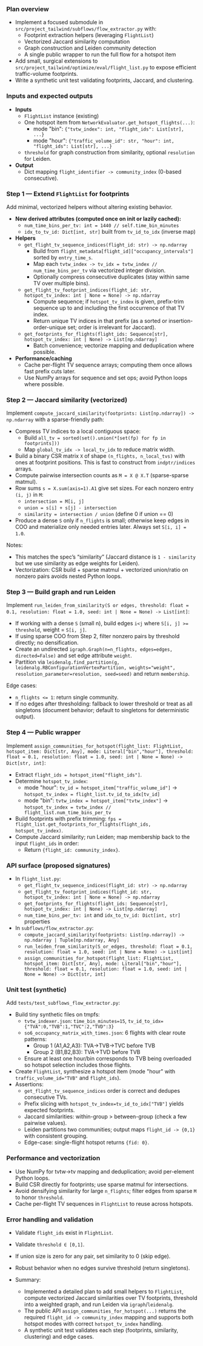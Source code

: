 ### Plan overview
- Implement a focused submodule in `src/project_tailwind/subflows/flow_extractor.py` with:
  - Footprint extraction helpers (leveraging `FlightList`)
  - Vectorized Jaccard similarity computation
  - Graph construction and Leiden community detection
  - A single public wrapper to run the full flow for a hotspot item
- Add small, surgical extensions to `src/project_tailwind/optimize/eval/flight_list.py` to expose efficient traffic-volume footprints.
- Write a synthetic unit test validating footprints, Jaccard, and clustering.

### Inputs and expected outputs
- **Inputs**
  - `FlightList` instance (existing)
  - One hotspot item from `NetworkEvaluator.get_hotspot_flights(...)`:
    - mode "bin": `{"tvtw_index": int, "flight_ids": List[str], ...}`
    - mode "hour": `{"traffic_volume_id": str, "hour": int, "flight_ids": List[str], ...}`
  - `threshold` for graph construction from similarity, optional `resolution` for Leiden.
- **Output**
  - Dict mapping `flight_identifier -> community_index` (0-based consecutive).

### Step 1 — Extend `FlightList` for footprints
Add minimal, vectorized helpers without altering existing behavior.

- **New derived attributes (computed once on init or lazily cached):**
  - `num_time_bins_per_tv: int = 1440 // self.time_bin_minutes`
  - `idx_to_tv_id: Dict[int, str]` built from `tv_id_to_idx` (inverse map)
- **Helpers**
  - `get_flight_tv_sequence_indices(flight_id: str) -> np.ndarray`
    - Build from `flight_metadata[flight_id]["occupancy_intervals"]` sorted by `entry_time_s`.
    - Map each `tvtw_index -> tv_idx = tvtw_index // num_time_bins_per_tv` via vectorized integer division.
    - Optionally compress consecutive duplicates (stay within same TV over multiple bins).
  - `get_flight_tv_footprint_indices(flight_id: str, hotspot_tv_index: int | None = None) -> np.ndarray`
    - Compute sequence; if `hotspot_tv_index` is given, prefix-trim sequence up to and including the first occurrence of that TV index.
    - Return unique TV indices in that prefix (as a sorted or insertion-order-unique set; order is irrelevant for Jaccard).
  - `get_footprints_for_flights(flight_ids: Sequence[str], hotspot_tv_index: int | None) -> List[np.ndarray]`
    - Batch convenience; vectorize mapping and deduplication where possible.
- **Performance/caching**
  - Cache per-flight TV sequence arrays; computing them once allows fast prefix cuts later.
  - Use NumPy arrays for sequence and set ops; avoid Python loops where possible.

### Step 2 — Jaccard similarity (vectorized)
Implement `compute_jaccard_similarity(footprints: List[np.ndarray]) -> np.ndarray` with a sparse-friendly path:

- Compress TV indices to a local contiguous space:
  - Build `all_tv = sorted(set().union(*[set(fp) for fp in footprints]))`
  - Map `global_tv_idx -> local_tv_idx` to reduce matrix width.
- Build a binary CSR matrix `X` of shape `(n_flights, n_local_tvs)` with ones at footprint positions. This is fast to construct from `indptr/indices` arrays.
- Compute pairwise intersection counts as `M = X @ X.T` (sparse-sparse matmul).
- Row sums `s = X.sum(axis=1).A1` give set sizes. For each nonzero entry `(i, j)` in `M`:
  - `intersection = M[i, j]`
  - `union = s[i] + s[j] - intersection`
  - `similarity = intersection / union` (define 0 if union == 0)
- Produce a dense `S` only if `n_flights` is small; otherwise keep edges in COO and materialize only needed entries later. Always set `S[i, i] = 1.0`.

Notes:
- This matches the spec’s “similarity” (Jaccard distance is `1 - similarity` but we use similarity as edge weights for Leiden).
- Vectorization: CSR build + sparse matmul + vectorized union/ratio on nonzero pairs avoids nested Python loops.

### Step 3 — Build graph and run Leiden
Implement `run_leiden_from_similarity(S or edges, threshold: float = 0.1, resolution: float = 1.0, seed: int | None = None) -> List[int]`:

- If working with a dense `S` (small n), build edges `i<j` where `S[i, j] >= threshold`, weight = `S[i, j]`.
- If using sparse COO from Step 2, filter nonzero pairs by threshold directly; no densification.
- Create an undirected `igraph.Graph(n=n_flights, edges=edges, directed=False)` and set edge attribute `weight`.
- Partition via `leidenalg.find_partition(g, leidenalg.RBConfigurationVertexPartition, weights="weight", resolution_parameter=resolution, seed=seed)` and return `membership`.

Edge cases:
- `n_flights <= 1`: return single community.
- If no edges after thresholding: fallback to lower threshold or treat as all singletons (document behavior; default to singletons for deterministic output).

### Step 4 — Public wrapper
Implement `assign_communities_for_hotspot(flight_list: FlightList, hotspot_item: Dict[str, Any], mode: Literal["bin","hour"], threshold: float = 0.1, resolution: float = 1.0, seed: int | None = None) -> Dict[str, int]`:

- Extract `flight_ids = hotspot_item["flight_ids"]`.
- Determine `hotspot_tv_index`:
  - mode "hour": `tv_id = hotspot_item["traffic_volume_id"]` -> `hotspot_tv_index = flight_list.tv_id_to_idx[tv_id]`
  - mode "bin": `tvtw_index = hotspot_item["tvtw_index"]` -> `hotspot_tv_index = tvtw_index // flight_list.num_time_bins_per_tv`
- Build footprints with prefix trimming: `fps = flight_list.get_footprints_for_flights(flight_ids, hotspot_tv_index)`.
- Compute Jaccard similarity; run Leiden; map membership back to the input `flight_ids` in order:
  - Return `{flight_id: community_index}`.

### API surface (proposed signatures)
- In `flight_list.py`:
  - `get_flight_tv_sequence_indices(flight_id: str) -> np.ndarray`
  - `get_flight_tv_footprint_indices(flight_id: str, hotspot_tv_index: int | None = None) -> np.ndarray`
  - `get_footprints_for_flights(flight_ids: Sequence[str], hotspot_tv_index: int | None) -> List[np.ndarray]`
  - `num_time_bins_per_tv: int` and `idx_to_tv_id: Dict[int, str]` properties
- In `subflows/flow_extractor.py`:
  - `compute_jaccard_similarity(footprints: List[np.ndarray]) -> np.ndarray | Tuple[np.ndarray, Any]`
  - `run_leiden_from_similarity(S_or_edges, threshold: float = 0.1, resolution: float = 1.0, seed: int | None = None) -> List[int]`
  - `assign_communities_for_hotspot(flight_list: FlightList, hotspot_item: Dict[str, Any], mode: Literal["bin","hour"], threshold: float = 0.1, resolution: float = 1.0, seed: int | None = None) -> Dict[str, int]`

### Unit test (synthetic)
Add `tests/test_subflows_flow_extractor.py`:

- Build tiny synthetic files on tmpfs:
  - `tvtw_indexer.json`: `time_bin_minutes=15`, `tv_id_to_idx={"TVA":0,"TVB":1,"TVC":2,"TVD":3}`
  - `so6_occupancy_matrix_with_times.json`: 6 flights with clear route patterns:
    - Group 1 (A1,A2,A3): TVA→TVB→TVC before TVB
    - Group 2 (B1,B2,B3): TVA→TVD before TVB
  - Ensure at least one hour/bin corresponds to TVB being overloaded so hotspot selection includes those flights.
- Create `FlightList`, synthesize a hotspot item (mode "hour" with `traffic_volume_id="TVB"` and `flight_ids`).
- Assertions:
  - `get_flight_tv_sequence_indices` order is correct and dedupes consecutive TVs.
  - Prefix slicing with `hotspot_tv_index=tv_id_to_idx["TVB"]` yields expected footprints.
  - Jaccard similarities: within-group > between-group (check a few pairwise values).
  - Leiden partitions two communities; output maps `flight_id -> {0,1}` with consistent grouping.
  - Edge-case: single-flight hotspot returns `{fid: 0}`.

### Performance and vectorization
- Use NumPy for tvtw→tv mapping and deduplication; avoid per-element Python loops.
- Build CSR directly for footprints; use sparse matmul for intersections.
- Avoid densifying similarity for large `n_flights`; filter edges from sparse `M` to honor `threshold`.
- Cache per-flight TV sequences in `FlightList` to reuse across hotspots.

### Error handling and validation
- Validate `flight_ids` exist in `FlightList`.
- Validate `threshold ∈ [0,1]`.
- If union size is zero for any pair, set similarity to 0 (skip edge).
- Robust behavior when no edges survive threshold (return singletons).

- Summary:
  - Implemented a detailed plan to add small helpers to `FlightList`, compute vectorized Jaccard similarities over TV footprints, threshold into a weighted graph, and run Leiden via `igraph`/`leidenalg`.
  - The public API `assign_communities_for_hotspot(...)` returns the required `flight_id -> community_index` mapping and supports both hotspot modes with correct `hotspot_tv_index` handling.
  - A synthetic unit test validates each step (footprints, similarity, clustering) and edge cases.